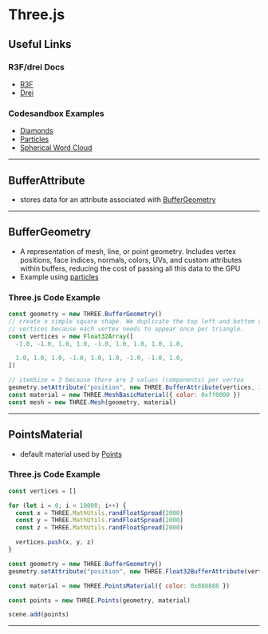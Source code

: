 # Three.js

## Useful Links

### R3F/drei Docs

- [R3F](https://github.com/pmndrs/react-three-fiber)
- [Drei](https://github.com/pmndrs/drei)

### Codesandbox Examples

- [Diamonds](https://codesandbox.io/s/prb9t)
- [Particles](https://codesandbox.io/s/r3f-particles-ngup8)
- [Spherical Word Cloud](https://codesandbox.io/s/spherical-word-cloud-yup2o?file=/src/App.js)

---

## BufferAttribute

- stores data for an attribute associated with [BufferGeometry](https://threejs.org/docs/index.html?q=buffer#api/en/core/BufferGeometry)

---

## BufferGeometry

- A representation of mesh, line, or point geometry. Includes vertex positions, face indices, normals, colors, UVs, and custom attributes within buffers, reducing the cost of passing all this data to the GPU
- Example using [particles](https://github.com/mrdoob/three.js/blob/master/examples/webgl_buffergeometry_custom_attributes_particles.html)

### Three.js Code Example

```js
const geometry = new THREE.BufferGeometry()
// create a simple square shape. We duplicate the top left and bottom right
// vertices because each vertex needs to appear once per triangle.
const vertices = new Float32Array([
  -1.0, -1.0, 1.0, 1.0, -1.0, 1.0, 1.0, 1.0, 1.0,

  1.0, 1.0, 1.0, -1.0, 1.0, 1.0, -1.0, -1.0, 1.0,
])

// itemSize = 3 because there are 3 values (components) per vertex
geometry.setAttribute("position", new THREE.BufferAttribute(vertices, 3))
const material = new THREE.MeshBasicMaterial({ color: 0xff0000 })
const mesh = new THREE.Mesh(geometry, material)
```

---

## PointsMaterial

- default material used by [Points](https://threejs.org/docs/index.html?q=pointsma#api/en/objects/Points)

### Three.js Code Example

```js
const vertices = []

for (let i = 0; i < 10000; i++) {
  const x = THREE.MathUtils.randFloatSpread(2000)
  const y = THREE.MathUtils.randFloatSpread(2000)
  const z = THREE.MathUtils.randFloatSpread(2000)

  vertices.push(x, y, z)
}

const geometry = new THREE.BufferGeometry()
geometry.setAttribute("position", new THREE.Float32BufferAttribute(vertices, 3))

const material = new THREE.PointsMaterial({ color: 0x888888 })

const points = new THREE.Points(geometry, material)

scene.add(points)
```

---
